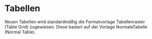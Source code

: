 # Tabellen

Neuen Tabellen wird standardmäßig die Formatvorlage Tabellenraster (Table Grid) zugewiesen. Diese basiert auf der Vorlage NormaleTabelle (Normal Table).
